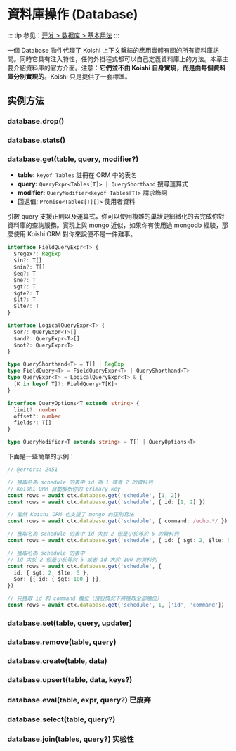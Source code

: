 # 資料庫操作 (Database)

::: tip
参见：[开发 > 数据库 > 基本用法](../../guide/database/)
:::

一個 Database 物件代理了 Koishi 上下文繫結的應用實體有關的所有資料庫訪問。同時它具有注入特性，任何外掛程式都可以自己定義資料庫上的方法。本章主要介紹資料庫的官方介面。注意：**它們並不由 Koishi 自身實現，而是由每個資料庫分別實現的**。Koishi 只是提供了一套標準。

## 实例方法

### database.drop()

### database.stats()

### database.get(table, query, modifier?)

- **table:** `keyof Tables` 註冊在 ORM 中的表名
- **query:** `QueryExpr<Tables[T]> | QueryShorthand` 搜尋運算式
- **modifier:** `QueryModifier<keyof Tables[T]>` 請求飾詞
- 回返值: `Promise<Tables[T][]>` 使用者資料

引數 query 支援正則以及運算式，你可以使用複雜的巢狀更細緻化的去完成你對資料庫的查詢服務。實現上與 mongo 近似，如果你有使用過 mongodb 經驗，那麼使用 Koishi ORM 對你來說便不是一件難事。

```ts
interface FieldQueryExpr<T> {
  $regex?: RegExp
  $in?: T[]
  $nin?: T[]
  $eq?: T
  $ne?: T
  $gt?: T
  $gte?: T
  $lt?: T
  $lte?: T
}

interface LogicalQueryExpr<T> {
  $or?: QueryExpr<T>[]
  $and?: QueryExpr<T>[]
  $not?: QueryExpr<T>
}

type QueryShorthand<T> = T[] | RegExp
type FieldQuery<T> = FieldQueryExpr<T> | QueryShorthand<T>
type QueryExpr<T> = LogicalQueryExpr<T> & {
  [K in keyof T]?: FieldQuery<T[K]>
}

interface QueryOptions<T extends string> {
  limit?: number
  offset?: number
  fields?: T[]
}

type QueryModifier<T extends string> = T[] | QueryOptions<T>
```

下面是一些簡單的示例：

```ts
// @errors: 2451

// 獲取名為 schedule 的表中 id 為 1 或者 2 的資料列
// Koishi ORM 自動解析你的 primary key
const rows = await ctx.database.get('schedule', [1, 2])
const rows = await ctx.database.get('schedule', { id: [1, 2] })

// 當然 Koishi ORM 也支援了 mongo 的正則寫法
const rows = await ctx.database.get('schedule', { command: /echo.*/ })

// 獲取名為 schedule 的表中 id 大於 2 但是小於等於 5 的資料列
const rows = await ctx.database.get('schedule', { id: { $gt: 2, $lte: 5 } })

// 獲取名為 schedule 的表中
// id 大於 2 但是小於等於 5 或者 id 大於 100 的資料列
const rows = await ctx.database.get('schedule', {
  id: { $gt: 2, $lte: 5 },
  $or: [{ id: { $gt: 100 } }],
})

// 只獲取 id 和 command 欄位（預設情況下將獲取全部欄位）
const rows = await ctx.database.get('schedule', 1, ['id', 'command'])
```

### database.set(table, query, updater)

### database.remove(table, query)

### database.create(table, data)

### database.upsert(table, data, keys?)

### database.eval(table, expr, query?) <badge type="danger">已废弃</badge>

### database.select(table, query?)

### database.join(tables, query?) <badge type="warning">实验性</badge>
